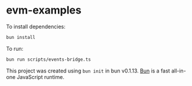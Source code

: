 # evm-examples

To install dependencies:

```bash
bun install
```

To run:

```bash
bun run scripts/events-bridge.ts
```

This project was created using `bun init` in bun v0.1.13. [Bun](https://bun.sh) is a fast all-in-one JavaScript runtime.
